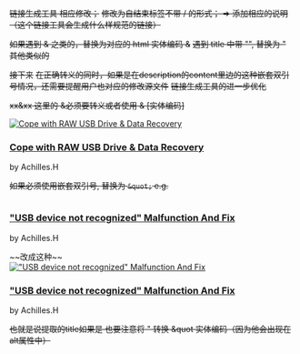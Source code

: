 ~~链接生成工具 相应修改；~~
~~修改为自结束标签不带 / 的形式； => 添加相应的说明（这个链接工具会生成什么样规范的链接）~~

~~如果遇到 & 之类的，替换为对应的 html 实体编码 &amp;~~
~~遇到 title 中带 "", 替换为 &quot;~~
~~其他类似的~~

~~接下来~~
~~在正确转义的同时，如果是在description的content里边的这种嵌套双引号情况，还需要提醒用户也对应的修改源文件~~
~~链接生成工具的进一步优化~~

~~<a>xx&xx</a> 这里的 &必须要转义或者使用 &amp; [实体编码]~~

<div class="black_a"><a class="black_img" href="../computer/cope-with-raw-usb-drive-and-data-recovery.html"><img src="../img/computer/cope-with-raw-usb-drive-and-data-recovery/cope-with-raw-usb-drive-and-data-recovery-s.webp" loading="lazy"  alt="Cope with RAW USB Drive & Data Recovery" /></a>
      <div class="black_right">
        <h3> <a title="Cope with RAW USB Drive & Data Recovery" href="../computer/cope-with-raw-usb-drive-and-data-recovery.html">Cope with RAW USB Drive &amp; Data Recovery</a></h3>
        <p>by Achilles.H</p>
      </div>
    </div>


~~如果必须使用嵌套双引号, 替换为 `&quot;` e.g.~~
<div class="black_a"><a class="black_img" href="../computer/usb-device-not-recognized-malfunction-and-fix.html"><img src="../img/computer/usb-device-not-recognized-malfunction-and-fix/usb-device-not-recognized-malfunction-and-fix-s.webp" loading="lazy"  alt=""USB device not recognized" Malfunction And Fix" /></a>
      <div class="black_right">
        <h3> <a title=""USB device not recognized" Malfunction And Fix" href="../computer/usb-device-not-recognized-malfunction-and-fix.html">"USB device not recognized" Malfunction And Fix</a></h3>
        <p>by Achilles.H</p>
      </div>
    </div>
~~改成这种~~
<div class="black_a"><a class="black_img" href="../computer/usb-device-not-recognized-malfunction-and-fix.html"><img src="../img/computer/usb-device-not-recognized-malfunction-and-fix/usb-device-not-recognized-malfunction-and-fix-s.webp" loading="lazy"  alt="&quot;USB device not recognized&quot; Malfunction And Fix" /></a>
      <div class="black_right">
        <h3> <a title=""USB device not recognized" Malfunction And Fix" href="../computer/usb-device-not-recognized-malfunction-and-fix.html">"USB device not recognized" Malfunction And Fix</a></h3>
        <p>by Achilles.H</p>
      </div>
    </div>

~~也就是说提取的title如果是 <title>Error Fix: "Your connection is not private" in Google Chrome</title>~~
~~也要注意将 " 转换 &quot 实体编码（因为他会出现在alt属性中）~~